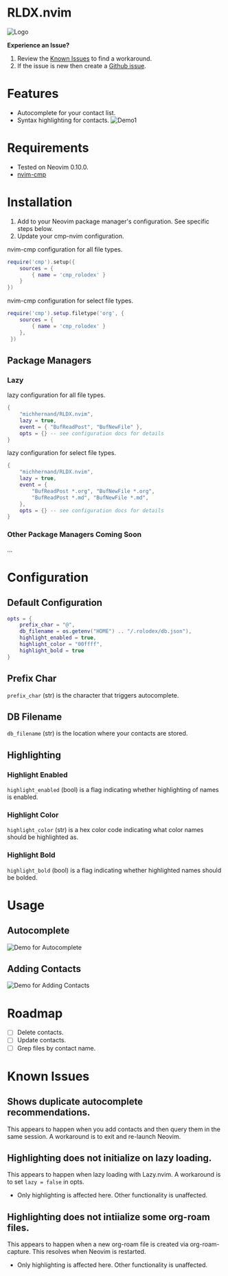 # RLDX.nvim

![Logo](./repo/logo.png)

**Experience an Issue?**
1. Review the [Known Issues](#known-issues) to find a workaround.
2. If the issue is new then create a [Github issue](https://github.com/michhernand/RLDX.nvim/issues).

# Features
- Autocomplete for your contact list.
- Syntax highlighting for contacts.
![Demo1](./repo/demo1.gif)

# Requirements
- Tested on Neovim 0.10.0.
- [nvim-cmp](https://github.com/hrsh7th/nvim-cmp)

# Installation
1. Add to your Neovim package manager's configuration. See specific steps below.
2. Update your cmp-nvim configuration.

nvim-cmp configuration for all file types.
```lua
require('cmp').setup({
    sources = {
        { name = 'cmp_rolodex' }
    }
})
```

nvim-cmp configuration for select file types.
```lua
require('cmp').setup.filetype('org', {
    sources = {
        { name = 'cmp_rolodex' }
    },
 })

```

## Package Managers
### Lazy
lazy configuration for all file types.
```lua
{
    "michhernand/RLDX.nvim",
    lazy = true,
    event = { "BufReadPost", "BufNewFile" },
    opts = {} -- see configuration docs for details
}
```

lazy configuration for select file types.
```lua
{
    "michhernand/RLDX.nvim",
    lazy = true,
    event = {
        "BufReadPost *.org", "BufNewFile *.org",
        "BufReadPost *.md", "BufNewFile *.md",
    },
    opts = {} -- see configuration docs for details
}
```

### Other Package Managers Coming Soon
...

# Configuration
## Default Configuration
```lua
opts = {
    prefix_char = "@",
    db_filename = os.getenv("HOME") .. "/.rolodex/db.json"),
    highlight_enabled = true,
    highlight_color = "00ffff",
    highlight_bold = true
}
```

## Prefix Char
`prefix_char` (str) is the character that triggers autocomplete.

## DB Filename
`db_filename` (str) is the location where your contacts are stored.

## Highlighting
### Highlight Enabled
`highlight_enabled` (bool) is a flag indicating whether highlighting of names is enabled.

### Highlight Color
`highlight_color` (str) is a hex color code indicating what color names should be highlighted as.

### Highlight Bold
`highlight_bold` (bool) is a flag indicating whether highlighted names should be bolded.

# Usage
## Autocomplete
![Demo for Autocomplete](./repo/demo3.gif)
## Adding Contacts
![Demo for Adding Contacts](./repo/demo2.gif)

# Roadmap
- [ ] Delete contacts.
- [ ] Update contacts.
- [ ] Grep files by contact name.

# Known Issues
## Shows duplicate autocomplete recommendations.
This appears to happen when you add contacts and then query them in the same session. A workaround is to exit and re-launch Neovim.
## Highlighting does not initialize on lazy loading.
This appears to happen when lazy loading with Lazy.nvim. A workaround is to set `lazy = false` in opts.
- Only highlighting is affected here. Other functionality is unaffected.
## Highlighting does not intiialize some org-roam files.
This appears to happen when a new org-roam file is created via org-roam-capture. This resolves when Neovim is restarted.
- Only highlighting is affected here. Other functionality is unaffected.
